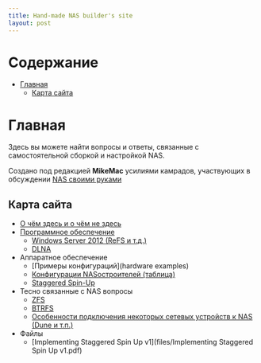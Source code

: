 ```yaml
---
title: Hand-made NAS builder's site
layout: post
---
```


Содержание
==========

  * [Главная](#Главная)
    * [Карта сайта](#Карта-сайта)


# Главная

Здесь вы можете найти  вопросы и ответы, связанные с самостоятельной сборкой и настройкой NAS.

Создано под редакцией __MikeMac__ усилиями камрадов, участвующих в обсуждении
[NAS своими руками](http://forum.ixbt.com/topic.cgi?id=109:82)

## Карта сайта
* [О чём здесь и о чём не здесь](site_goal)
* [Программное обеспечение](software)
  * [Windows Server 2012 (ReFS и т.д.)](windows_2012)
  * [DLNA](dlna)
* Аппаратное обеспечение
  * [Примеры конфигураций](hardware examples)
  * [Конфигурации NASостроителей (таблица)](https://docs.google.com/spreadsheets/d/1_as59FHEl6qVXrYoK3CzwxsY2IQMFu6JVABoQ7iItvg/)
  * [Staggered Spin-Up](staggered_spinup)
* Тесно связанные с NAS вопросы
  * [ZFS](zfs)
  * [BTRFS](btrfs)
  * [Особенности подключения некоторых сетевых устройств к NAS (Dune и т.п.)](net_devices)
* Файлы
  * [Implementing Staggered Spin Up v1](files/Implementing Staggered Spin Up v1.pdf)

